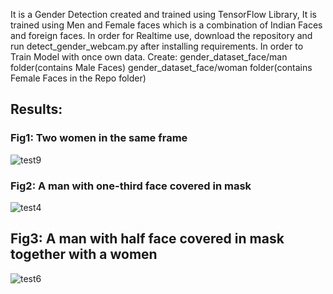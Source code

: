 It is a Gender Detection created and trained using TensorFlow Library, It is trained using Men and Female faces which is a combination of Indian Faces and foreign faces. In order for Realtime use, download the repository and run detect_gender_webcam.py after installing requirements. 
In order to Train Model with once own data. Create:
gender_dataset_face/man folder(contains Male Faces)
gender_dataset_face/woman folder(contains Female Faces in the Repo folder)


## Results:

### Fig1: Two women in the same frame 
![test9](https://user-images.githubusercontent.com/84038657/124349190-9e172500-dc0b-11eb-8ea3-da0076b86a51.png)

### Fig2: A man with one-third face covered in mask
![test4](https://user-images.githubusercontent.com/84038657/124349195-a2dbd900-dc0b-11eb-9f8e-89c76e59398e.png)
<!-- 
## Fig3: 
![test1](https://user-images.githubusercontent.com/84038657/124349197-a53e3300-dc0b-11eb-8c56-8d6af491af62.png) -->

## Fig3: A man with half face covered in mask together with a women
![test6](https://user-images.githubusercontent.com/84038657/124349199-a7a08d00-dc0b-11eb-9a8a-b17ad6b552a8.png)

<!-- ![test5](https://user-images.githubusercontent.com/84038657/124349203-aa9b7d80-dc0b-11eb-8a17-dd73dc7fe0c3.png)
 -->
